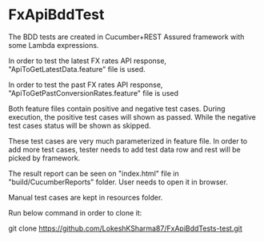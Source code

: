 # FxApiBddTest

The BDD tests are created in Cucumber+REST Assured framework with some Lambda expressions. 

In order to test the latest FX rates API response, "ApiToGetLatestData.feature" file is used.

In order to test the past FX rates API response, "ApiToGetPastConversionRates.feature" file is used

Both feature files contain positive and negative test cases. During execution, the positive test cases will shown as passed. While the negative test cases status will be shown as skipped.

These test cases are very much parameterized in feature file. In order to add more test cases, tester needs to add test data row and rest will be picked by framework. 

The result report can be seen on "index.html" file in "build/CucumberReports" folder. User needs to open it in browser.
  
Manual test cases are kept in resources folder.

Run below command in order to clone it:

git clone https://github.com/LokeshKSharma87/FxApiBddTests-test.git
